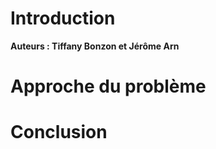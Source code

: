 # Introduction

**Auteurs : Tiffany Bonzon et Jérôme Arn** 

# Approche  du problème 

# Conclusion

